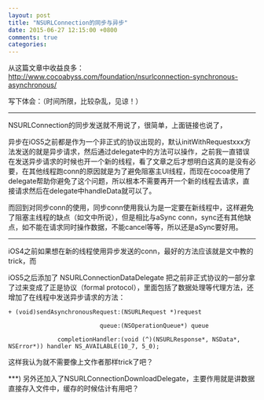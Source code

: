 ```yaml
---
layout: post
title: "NSURLConnection的同步与异步"
date: 2015-06-27 12:15:00 +0800
comments: true
categories: 
---
```


从这篇文章中收益良多：http://www.cocoabyss.com/foundation/nsurlconnection-synchronous-asynchronous/

写下体会：（时间所限，比较杂乱，见谅！）

***
NSURLConnection的同步发送就不用说了，很简单，上面链接也说了，

异步在iOS5之前都是作为一个非正式的协议出现的，默认initWithRequestxxx方法发送的就是异步请求，然后通过delegate中的方法可以操作，之前我一直错误在发送异步请求的时候也开一个新的线程，看了文章之后才想明白这真的是没有必要，在其他线程跑conn的原因就是为了避免阻塞主UI线程，而现在cocoa使用了delegate帮助你避免了这个问题，所以根本不需要再开一个新的线程去请求，直接请求然后在delegate中handleData就可以了。

而回到对同步conn的使用，同步conn使用我认为是一定要在新线程中，这样避免了阻塞主线程的缺点（如文中所说），但是相比与aSync conn，sync还有其他缺点，如不能在请求同时操作数据，不能cancel等等，所以还是aSync要好用。

***

iOS4之前如果想在新的线程使用异步发送的conn，最好的方法应该就是文中教的trick，而

iOS5之后添加了 NSURLConnectionDataDelegate 把之前非正式协议的一部分拿了过来变成了正是协议（formal protocol），里面包括了数据处理等代理方法，还增加了在线程中发送异步请求的方法：

	+ (void)sendAsynchronousRequest:(NSURLRequest *)request
	
	                          queue:(NSOperationQueue*) queue
	
	              completionHandler:(void (^)(NSURLResponse*, NSData*, NSError*)) handler NS_AVAILABLE(10_7, 5_0);

这样我认为就不需要像上文作者那样trick了吧？

***)
另外还加入了NSURLConnectionDownloadDelegate，主要作用就是讲数据直接存入文件中，缓存的时候估计有用吧？